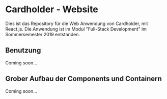 # Cardholder - Website

Dies ist das Repository für die Web Anwendung von Cardholder, mit React.js. Die Anwendung ist im Modul "Full-Stack Development" im Sommersemester 2019 entstanden.

## Benutzung
Coming soon...

## Grober Aufbau der Components und Containern
Coming soon...